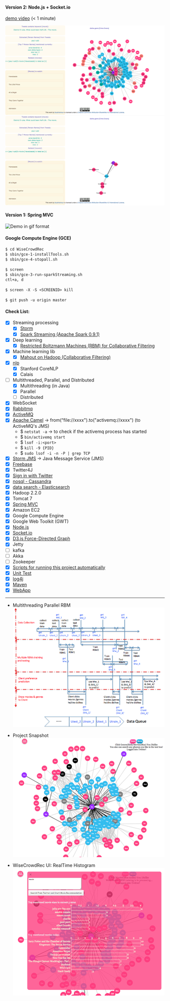 #### Version 2: Node.js + Socket.io
[demo video](https://drive.google.com/file/d/0B-OcoMYLimAlcWdBZHFRRHR5Y2c/view?usp=sharing) (< 1 minute)

![Demo 1](pics/demo-wcr-2nd-1.png)
![Demo 2](pics/demo-wcr-2nd-2.png)

#### Version 1: Spring MVC
![Demo in gif format](pics/gifDemo_cur.gif)

#### Google Compute Engine (GCE)

```
$ cd WiseCrowdRec
$ sbin/gce-1-installTools.sh
$ sbin/gce-4-stopall.sh

$ screen
$ sbin/gce-3-run-sparkStreaming.sh
ctl+a, d

$ screen -X -S <SCREENID> kill

$ git push -u origin master
```

#### Check List:  
- [x] Streaming processing   
    - [x] [Storm](deprecated-wisecrowdrec-springmvc/WiseCrowdRec/src/main/java/com/feiyu/storm/streamingdatacollection)       
    - [x] [Spark Streaming (Apache Spark 0.9.1)](sparkstreaming-rbm/src/main/java/com/feiyu/spark/SparkTwitterStreaming.java)
- [x] Deep learning  
    - [x] [Restricted Boltzmann Machines (RBM) for Collaborative Filtering](sparkstreaming-rbm/src/main/java/com/feiyu/deeplearning/RBM)        
- [x] Machine learning lib 
    - [x] [Mahout on Hadoop (Collaborative Filtering)](https://github.com/faustineinsun/MahoutHadoopUseCase)           
- [x] [nlp](sparkstreaming-rbm/src/main/java/com/feiyu/nlp)    
    - [x] Stanford CoreNLP    
    - [x] Calais      
- [ ] Multithreaded, Parallel, and Distributed    
    - [x] Multithreading (in Java)    
    - [x] Parallel      
    - [ ] Distributed      
- [x] WebSocket
- [x] [Rabbitmq](https://github.com/faustineinsun/WiseCrowdRec/search?p=1&q=rabbitmq&utf8=%E2%9C%93)        
- [x] [ActiveMQ](deprecated-wisecrowdrec-springmvc/WiseCrowdRec/src/main/java/com/feiyu/storm/streamingdatacollection/stormmsg2websockets)    
- [x] [Apache Camel](deprecated-wisecrowdrec-springmvc/WiseCrowdRec/src/main/resources/SpringApplicationContext.xml) -> from(“file://xxxx").to("activemq://xxxx") (to ActiveMQ's JMS)  
    - $ `netstat -a` -> to check if the activemq process has started    
    - $ `bin/activemq start`   
    - $ `lsof -i:<port>`    
    - $ `kill -9 {PID}`    
    - $ `sudo lsof -i -n -P | grep TCP`  
- [x] [Storm JMS](https://github.com/ptgoetz/storm-jms) -> Java Message Service (JMS)      
- [x] [Freebase](sparkstreaming-rbm/src/main/java/com/feiyu/freebase)   
- [x] Twitter4J
- [x] [Sign in with Twitter](deprecated-wisecrowdrec-springmvc/WiseCrowdRec/src/main/java/com/feiyu/springmvc/controller/TweetsAnalyzerController.java)    
- [x] [nosql - Cassandra](deprecated-wisecrowdrec-springmvc/WiseCrowdRec/src/main/java/com/feiyu/Cassandra)     
- [x] [data search - Elasticsearch](deprecated-wisecrowdrec-springmvc/WiseCrowdRec/src/main/java/com/feiyu/elasticsearch)     
- [x] Hadoop 2.2.0   
- [x] Tomcat 7
- [x] [Spring MVC](deprecated-wisecrowdrec-springmvc/WiseCrowdRec/src/main/java/com/feiyu/springmvc)    
- [x] Amazon EC2
- [x] Google Compute Engine  
- [x] Google Web Toolkit (GWT)  
- [x] [Node.js](nodejs-d3js)
- [x] [Socket.io](sparkstreaming-rbm/src/main/java/com/feiyu/socketio)
- [x] [D3.js Force-Directed Graph](https://github.com/faustineinsun/WiseCrowdRec/blob/master/nodejs-d3js/public/js/scripts.js)    
- [x] Jetty  
- [ ] kafka  
- [ ] Akka  
- [ ] Zookeeper  
- [x] [Scripts for running this project automatically](sbin)
- [x] [Unit Test](deprecated-wisecrowdrec-springmvc/WiseCrowdRec/src/test)  
- [x] [log4j](deprecated-wisecrowdrec-springmvc/WiseCrowdRec/src/main/resources/log4j.properties)    
- [x] [Maven](sparkstreaming-rbm/pom.xml)    
- [x] [WebApp](deprecated-wisecrowdrec-springmvc/WiseCrowdRec/src/main/webapp)    

---
   
- Multithreading Parallel RBM   
![Multithreading Parallel RBM](pics/MultithreadingParallelRBM.png)

- Project Snapshot
![Project Snapshot](pics/WiseCrowdRecUI_cur.png)     
     
- WiseCrowdRec UI: RealTime Histogram        
![WiseCrowdRecUIRealTimeHistogram](pics/WiseCrowdRecUIRealTimeHistogram_cur.png)
